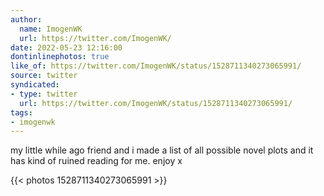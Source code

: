 ```yaml
---
author:
  name: ImogenWK
  url: https://twitter.com/ImogenWK/
date: 2022-05-23 12:16:00
dontinlinephotos: true
like_of: https://twitter.com/ImogenWK/status/1528711340273065991/
source: twitter
syndicated:
- type: twitter
  url: https://twitter.com/ImogenWK/status/1528711340273065991/
tags:
- imogenwk
---
```


my little while ago friend and i made a list of all possible novel plots and it has kind of ruined reading for me. enjoy x 

{{< photos 1528711340273065991 >}}